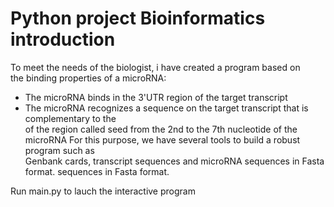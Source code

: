 # Python project Bioinformatics introduction

To meet the needs of the biologist, i have created a program based on	
the binding properties of a microRNA:

- The microRNA binds in the 3'UTR region of the target transcript	
- The microRNA recognizes a sequence on the target transcript that is complementary to the	
of the region called seed from the 2nd to the 7th nucleotide of the microRNA
For this purpose, we have several tools to build a robust program such as	
Genbank cards, transcript sequences and microRNA sequences in Fasta format.	
sequences in Fasta format.

Run main.py to lauch the interactive program


